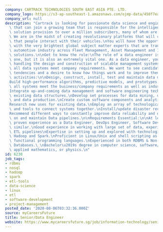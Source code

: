 ```yaml
---
company: CARTRACK TECHNOLOGIES SOUTH EAST ASIA PTE. LTD.
company_logo: https://s3-ap-southeast-1.amazonaws.com/ojmp-data/450f7ea9d659a026a2207ff324ac46f6/cartrack-technologies-south-east-asia.jpg
company_url: null
description: "Cartrack is looking for passionate data science and engineering candidates\
  \ that can join a growing team that is responsible for the intelligence and efficiency\
  \ solution provision to over a million subscribers, many of whom are large fleets.\
  \ We are in the midst of creating revolutionary platforms that will change the way\
  \ that people interact with their vehicles.\nYou will have the opportunity to work\
  \ with the very brightest global subject matter experts that are transforming the\
  \ automotive industry across Fleet Management, Asset Management and Insurance Telematics\
  \ solutions.\n\nGet to know the role:\nThe role of a data engineer is a supporting\
  \ one, but it is also an extremely vital one. As a data engineer, you\u2019ll be\
  \ handling the design and construction of scalable management systems, ensure that\
  \ all data systems meet company requirements. We want to see candidates with mechanical\
  \ tendencies and a desire to know how things work and to improve them.\n\nThe day-to-day\
  \ activities:\n\nDesign, construct, install, test and maintain data management systems.\n\
  Build high-performance algorithms, predictive models, and prototypes.\nEnsure that\
  \ all systems meet the business/company requirements as well as industry practices.\n\
  Integrate up-and-coming data management and software engineering technologies into\
  \ existing data structures.\nDevelop set processes for data mining, data modeling,\
  \ and data production.\nCreate custom software components and analytics applications.\n\
  Research new uses for existing data.\nEmploy an array of technological languages\
  \ and tools to connect systems together.\nInstall/update disaster recovery procedures.\n\
  Recommend different ways to constantly improve data reliability and quality.\nWork\
  \ on and maintain Data pipelines.\n\nRequirements Essential:\n\nAt least 5 years\u2019\
  \ proven experience as a Data Engineer, DevOps Engineer, Software Developer, or\
  \ similar.\nGood experience in working with large set of data, experienced in building\
  \ ETL pipelines\nExpertise in setting up and explored with technologies such as\
  \ Hadoop and Spark.\nProficient in Linux/Unix and shell scripting as well as in\
  \ functional programming languages.\nExperienced in both RDBMS & Non-relational\
  \ Databases.\_\nBachelor\u2019s degree in computer science, software/computer engineering,\
  \ applied mathematics, or physics.\n"
id: 6230
job_tags:
- rdbms
- nosql
- hadoop
- spark
- etl-tools
- data-science
- linux
- etl
- software-development
- project-management
posted_date: '2020-08-06T03:32:36.000Z'
source: myCareersFuture
title: Senior/Data Engineer
website: https://www.mycareersfuture.sg/job/information-technology/seniordata-engineer-d264f72dfeb8572c0786729e8793a0f5
---
```

